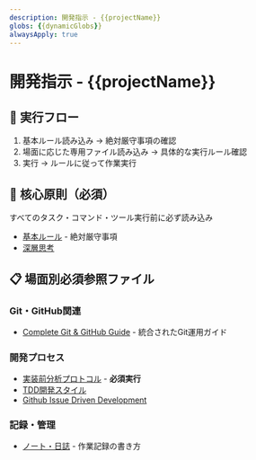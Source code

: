 ```yaml
---
description: 開発指示 - {{projectName}}
globs: {{dynamicGlobs}}
alwaysApply: true
---
```


# 開発指示 - {{projectName}}

## 🔄 実行フロー

1. 基本ルール読み込み → 絶対厳守事項の確認
2. 場面に応じた専用ファイル読み込み → 具体的な実行ルール確認
3. 実行 → ルールに従って作業実行

## 🚨 核心原則（必須）

すべてのタスク・コマンド・ツール実行前に必ず読み込み

- [基本ルール](./instructions/core/base.md) - 絶対厳守事項
- [深層思考](./instructions/core/deep-think.md)

## 📋 場面別必須参照ファイル

### Git・GitHub関連

- [Complete Git & GitHub Guide](./instructions/workflows/git-complete.md) - 統合されたGit運用ガイド

### 開発プロセス

- [実装前分析プロトコル](./instructions/methodologies/implementation-analysis.md) - **必須実行**
- [TDD開発スタイル](./instructions/methodologies/tdd.md)
- [Github Issue Driven Development](./instructions/methodologies/github-idd.md)

### 記録・管理

- [ノート・日誌](./instructions/note.md) - 作業記録の書き方